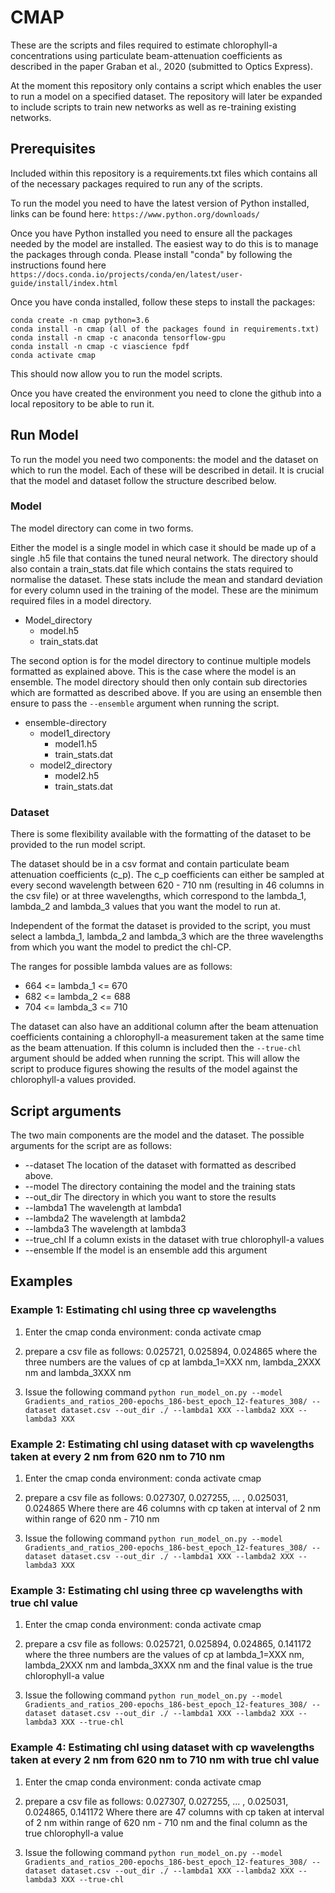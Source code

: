 # CMAP #

These are the scripts and files required to estimate chlorophyll-a concentrations using particulate beam-attenuation coefficients as described in the paper Graban et al., 2020 (submitted to Optics Express).

At the moment this repository only contains a script which enables the user to run a
model on a specified dataset. The repository will later be expanded to include
scripts to train new networks as well as re-training existing networks.

## Prerequisites ##

Included within this repository is a requirements.txt files which contains all of
the necessary packages required to run any of the scripts.

To run the model you need to have the latest version of Python installed, links
can be found here: `https://www.python.org/downloads/`

Once you have Python installed you need to ensure all the packages needed by the model are installed.
The easiest way to do this is to manage the packages through conda. Please install "conda" by
following the instructions found here `https://docs.conda.io/projects/conda/en/latest/user-guide/install/index.html`

Once you have conda installed, follow these steps to install the packages:

```
conda create -n cmap python=3.6
conda install -n cmap (all of the packages found in requirements.txt)
conda install -n cmap -c anaconda tensorflow-gpu
conda install -n cmap -c viascience fpdf
conda activate cmap  
```

This should now allow you to run the model scripts.

Once you have created the environment you need to clone the github into a local
repository to be able to run it.

## Run Model ##

To run the model you need two components: the model and the dataset on
which to run the model. Each of these will be described in detail. It is crucial
that the model and dataset follow the structure described below.

### Model ###

The model directory can come in two forms.

Either the model is a single model in which case it should be made up of a single
.h5 file that contains the tuned neural network. The directory should also contain a train_stats.dat file which
contains the stats required to normalise the dataset. These stats include the mean
and standard deviation for every column used in the training of the model. These
are the minimum required files in a model directory.

- Model_directory
    - model.h5
    - train_stats.dat

The second option is for the model directory to continue multiple models formatted
as explained above. This is the case where the model is an ensemble. The model
directory should then only contain sub directories which are formatted as described
above. If you are using an ensemble then ensure to pass the `--ensemble` argument
when running the script.

- ensemble-directory
    - model1_directory
        - model1.h5
        - train_stats.dat
    - model2_directory
        - model2.h5
        - train_stats.dat


### Dataset ###

There is some flexibility available with the formatting of the dataset to be
provided to the run model script.

The dataset should be in a csv format and contain particulate beam attenuation
coefficients (c_p). The c_p coefficients can either be sampled at every
second wavelength between 620 - 710 nm (resulting in 46 columns in the csv file) or at three
wavelengths, which correspond to the lambda_1, lambda_2 and lambda_3 values that you
want the model to run at.

Independent of the format the dataset is provided to the script, you must select a lambda_1,
lambda_2 and lambda_3 which are the three wavelengths from which you want the model
to predict the chl-CP.

The ranges for possible lambda values are as follows:

 * 664 <= lambda_1 <= 670
 * 682 <= lambda_2 <= 688
 * 704 <= lambda_3 <= 710

The dataset can also have an additional column after the beam attenuation coefficients
containing a chlorophyll-a measurement taken at the same time as the beam attenuation.
If this column is included then the `--true-chl` argument should be added when running
the script. This will allow the script to produce figures showing the results of the
model against the chlorophyll-a values provided.

## Script arguments ##

The two main components are the model and the dataset. The
possible arguments for the script are as follows:

 * --dataset The location of the dataset with formatted as described above.
 * --model The directory containing the model and the training stats
 * --out_dir The directory in which you want to store the results
 * --lambda1 The wavelength at lambda1
 * --lambda2 The wavelength at lambda2
 * --lambda3 The wavelength at lambda3
 * --true_chl If a column exists in the dataset with true chlorophyll-a values
 * --ensemble If the model is an ensemble add this argument

## Examples ##

### Example 1: Estimating chl using three cp wavelengths ###

 1) Enter the cmap conda environment:
 conda activate cmap

 2) prepare a csv file as follows:
 0.025721, 0.025894, 0.024865
 where the three numbers are the values of cp at lambda_1=XXX nm, lambda_2XXX nm and lambda_3XXX nm

 3) Issue the following command
  `python run_model_on.py --model Gradients_and_ratios_200-epochs_186-best_epoch_12-features_308/ --dataset dataset.csv --out_dir ./ --lambda1 XXX --lambda2 XXX --lambda3 XXX`

### Example 2: Estimating chl using dataset with cp wavelengths taken at every 2 nm from 620 nm to 710 nm ###

1) Enter the cmap conda environment:
conda activate cmap

2) prepare a csv file as follows:
0.027307, 0.027255, ... , 0.025031, 0.024865
Where there are 46 columns with cp taken at interval of 2 nm within range of 620 nm - 710 nm

3) Issue the following command
 `python run_model_on.py --model Gradients_and_ratios_200-epochs_186-best_epoch_12-features_308/ --dataset dataset.csv --out_dir ./ --lambda1 XXX --lambda2 XXX --lambda3 XXX`

### Example 3: Estimating chl using three cp wavelengths with true chl value ###

1) Enter the cmap conda environment:
conda activate cmap

2) prepare a csv file as follows:
0.025721, 0.025894, 0.024865, 0.141172
where the three numbers are the values of cp at lambda_1=XXX nm, lambda_2XXX nm and lambda_3XXX nm and the final value is the true chlorophyll-a value

3) Issue the following command
 `python run_model_on.py --model Gradients_and_ratios_200-epochs_186-best_epoch_12-features_308/ --dataset dataset.csv --out_dir ./ --lambda1 XXX --lambda2 XXX --lambda3 XXX --true-chl`

### Example 4: Estimating chl using dataset with cp wavelengths taken at every 2 nm from 620 nm to 710 nm with true chl value ###

1) Enter the cmap conda environment:
conda activate cmap

2) prepare a csv file as follows:
0.027307, 0.027255, ... , 0.025031, 0.024865, 0.141172
Where there are 47 columns with cp taken at interval of 2 nm within range of 620 nm - 710 nm and the final column as the true chlorophyll-a value

3) Issue the following command
`python run_model_on.py --model Gradients_and_ratios_200-epochs_186-best_epoch_12-features_308/ --dataset dataset.csv --out_dir ./ --lambda1 XXX --lambda2 XXX --lambda3 XXX --true-chl`
